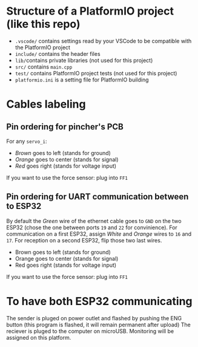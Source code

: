 # Structure of a PlatformIO project (like this repo)

* `.vscode/` contains settings read by your VSCode to be compatible with the PlatformIO project
* `include/` contains the header files
* `lib/`contains private libraries (not used for this project)
* `src/` contains `main.cpp`
* `test/` contains PlatformIO project tests (not used for this project)
* `platformio.ini` is a setting file for PlatformIO building

# Cables labeling

## Pin ordering for pincher's PCB

For any `servo_i`:
* *Brown* goes to left (stands for ground)
* *Orange* goes to center (stands for signal)
* *Red* goes right (stands for voltage input)

If you want to use the force sensor: plug into `FF1`

## Pin ordering for UART communication between to ESP32

By default the *Green* wire of the ethernet cable goes to `GND` on the two ESP32 (chose the one between ports `19` and `22` for convinience). For communication on a first ESP32, assign *White* and *Orange* wires to `16` and `17`. For reception on a second ESP32, flip those two last wires.
* Brown goes to left (stands for ground)
* Orange goes to center (stands for signal)
* Red goes right (stands for voltage input)

If you want to use the force sensor: plug into `FF1`

# To have both ESP32 communicating
The sender is pluged on power outlet and flashed by pushing the ENG button (this program is flashed, it will remain permanent after upload)
The reciever is pluged to the computer on microUSB. Monitoring will be assigned on this platform. 
